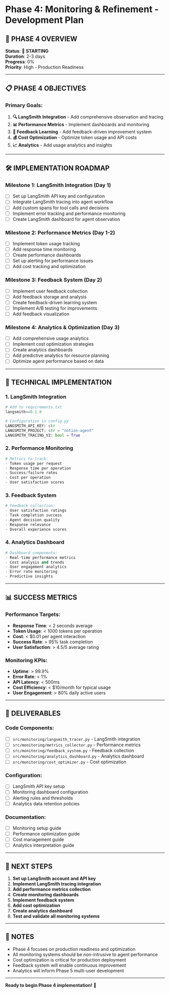 # Phase 4: Monitoring & Refinement - Development Plan

## 🎯 **PHASE 4 OVERVIEW**

**Status**: 🚧 **STARTING**  
**Duration**: 2-3 days  
**Progress**: 0%  
**Priority**: High - Production Readiness

---

## 📋 **PHASE 4 OBJECTIVES**

### **Primary Goals:**
1. **🔍 LangSmith Integration** - Add comprehensive observation and tracing
2. **📊 Performance Metrics** - Implement dashboards and monitoring
3. **🧠 Feedback Learning** - Add feedback-driven improvement system
4. **💰 Cost Optimization** - Optimize token usage and API costs
5. **📈 Analytics** - Add usage analytics and insights

---

## 🛠️ **IMPLEMENTATION ROADMAP**

### **Milestone 1: LangSmith Integration (Day 1)**
- [ ] Set up LangSmith API key and configuration
- [ ] Integrate LangSmith tracing into agent workflow
- [ ] Add custom spans for tool calls and decisions
- [ ] Implement error tracking and performance monitoring
- [ ] Create LangSmith dashboard for agent observation

### **Milestone 2: Performance Metrics (Day 1-2)**
- [ ] Implement token usage tracking
- [ ] Add response time monitoring
- [ ] Create performance dashboards
- [ ] Set up alerting for performance issues
- [ ] Add cost tracking and optimization

### **Milestone 3: Feedback System (Day 2)**
- [ ] Implement user feedback collection
- [ ] Add feedback storage and analysis
- [ ] Create feedback-driven learning system
- [ ] Implement A/B testing for improvements
- [ ] Add feedback visualization

### **Milestone 4: Analytics & Optimization (Day 3)**
- [ ] Add comprehensive usage analytics
- [ ] Implement cost optimization strategies
- [ ] Create analytics dashboards
- [ ] Add predictive analytics for resource planning
- [ ] Optimize agent performance based on data

---

## 🔧 **TECHNICAL IMPLEMENTATION**

### **1. LangSmith Integration**
```python
# Add to requirements.txt
langsmith>=0.1.0

# Configuration in config.py
LANGSMITH_API_KEY: str
LANGSMITH_PROJECT: str = "notion-agent"
LANGSMITH_TRACING_V2: bool = True
```

### **2. Performance Monitoring**
```python
# Metrics to track:
- Token usage per request
- Response time per operation
- Success/failure rates
- Cost per operation
- User satisfaction scores
```

### **3. Feedback System**
```python
# Feedback collection:
- User satisfaction ratings
- Task completion success
- Agent decision quality
- Response relevance
- Overall experience scores
```

### **4. Analytics Dashboard**
```python
# Dashboard components:
- Real-time performance metrics
- Cost analysis and trends
- User engagement analytics
- Error rate monitoring
- Predictive insights
```

---

## 📊 **SUCCESS METRICS**

### **Performance Targets:**
- **Response Time**: < 2 seconds average
- **Token Usage**: < 1000 tokens per operation
- **Cost**: < $0.01 per agent interaction
- **Success Rate**: > 95% task completion
- **User Satisfaction**: > 4.5/5 average rating

### **Monitoring KPIs:**
- **Uptime**: > 99.9%
- **Error Rate**: < 1%
- **API Latency**: < 500ms
- **Cost Efficiency**: < $10/month for typical usage
- **User Engagement**: > 80% daily active users

---

## 🚀 **DELIVERABLES**

### **Code Components:**
- [ ] `src/monitoring/langsmith_tracer.py` - LangSmith integration
- [ ] `src/monitoring/metrics_collector.py` - Performance metrics
- [ ] `src/monitoring/feedback_system.py` - Feedback collection
- [ ] `src/monitoring/analytics_dashboard.py` - Analytics dashboard
- [ ] `src/monitoring/cost_optimizer.py` - Cost optimization

### **Configuration:**
- [ ] LangSmith API key setup
- [ ] Monitoring dashboard configuration
- [ ] Alerting rules and thresholds
- [ ] Analytics data retention policies

### **Documentation:**
- [ ] Monitoring setup guide
- [ ] Performance optimization guide
- [ ] Cost management guide
- [ ] Analytics interpretation guide

---

## 🎯 **NEXT STEPS**

1. **Set up LangSmith account and API key**
2. **Implement LangSmith tracing integration**
3. **Add performance metrics collection**
4. **Create monitoring dashboards**
5. **Implement feedback system**
6. **Add cost optimization**
7. **Create analytics dashboard**
8. **Test and validate all monitoring systems**

---

## 📝 **NOTES**

- Phase 4 focuses on production readiness and optimization
- All monitoring systems should be non-intrusive to agent performance
- Cost optimization is critical for production deployment
- Feedback system will enable continuous improvement
- Analytics will inform Phase 5 multi-user development

---

**Ready to begin Phase 4 implementation!** 🚀 